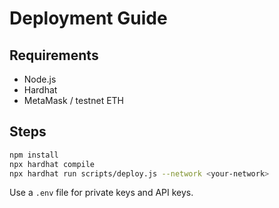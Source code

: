 # Deployment Guide

## Requirements

- Node.js
- Hardhat
- MetaMask / testnet ETH

## Steps

```bash
npm install
npx hardhat compile
npx hardhat run scripts/deploy.js --network <your-network>
```

Use a `.env` file for private keys and API keys.
